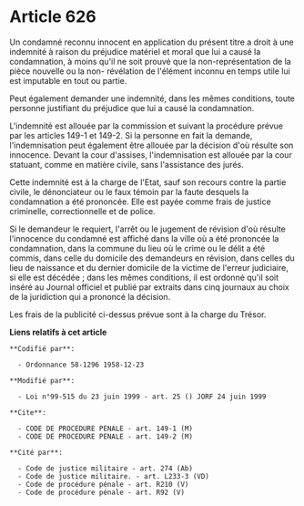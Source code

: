 # Article 626

Un condamné reconnu innocent en application du présent titre a droit à une indemnité à raison du préjudice matériel et moral
que lui a causé la condamnation, à moins qu'il ne soit prouvé que la non-représentation de la pièce nouvelle ou la non-
révélation de l'élément inconnu en temps utile lui est imputable en tout ou partie.

Peut également demander une indemnité, dans les mêmes conditions, toute personne justifiant du préjudice que lui a causé la
condamnation.

L'indemnité est allouée par la commission et suivant la procédure prévue par les articles 149-1 et 149-2. Si la personne en
fait la demande, l'indemnisation peut également être allouée par la décision d'où résulte son innocence. Devant la cour
d'assises, l'indemnisation est allouée par la cour statuant, comme en matière civile, sans l'assistance des jurés.

Cette indemnité est à la charge de l'Etat, sauf son recours contre la partie civile, le dénonciateur ou le faux témoin par la
faute desquels la condamnation a été prononcée. Elle est payée comme frais de justice criminelle, correctionnelle et de
police.

Si le demandeur le requiert, l'arrêt ou le jugement de révision d'où résulte l'innocence du condamné est affiché dans la
ville où a été prononcée la condamnation, dans la commune du lieu où le crime ou le délit a été commis, dans celle du
domicile des demandeurs en révision, dans celles du lieu de naissance et du dernier domicile de la victime de l'erreur
judiciaire, si elle est décédée ; dans les mêmes conditions, il est ordonné qu'il soit inséré au Journal officiel et publié
par extraits dans cinq journaux au choix de la juridiction qui a prononcé la décision.

Les frais de la publicité ci-dessus prévue sont à la charge du Trésor.

**Liens relatifs à cet article**

	**Codifié par**:

	  - Ordonnance 58-1296 1958-12-23

	**Modifié par**:

	  - Loi n°99-515 du 23 juin 1999 - art. 25 () JORF 24 juin 1999

	**Cite**:

	  - CODE DE PROCEDURE PENALE - art. 149-1 (M)
	  - CODE DE PROCEDURE PENALE - art. 149-2 (M)

	**Cité par**:

	  - Code de justice militaire - art. 274 (Ab)
	  - Code de justice militaire. - art. L233-3 (VD)
	  - Code de procédure pénale - art. R210 (V)
	  - Code de procédure pénale - art. R92 (V)
